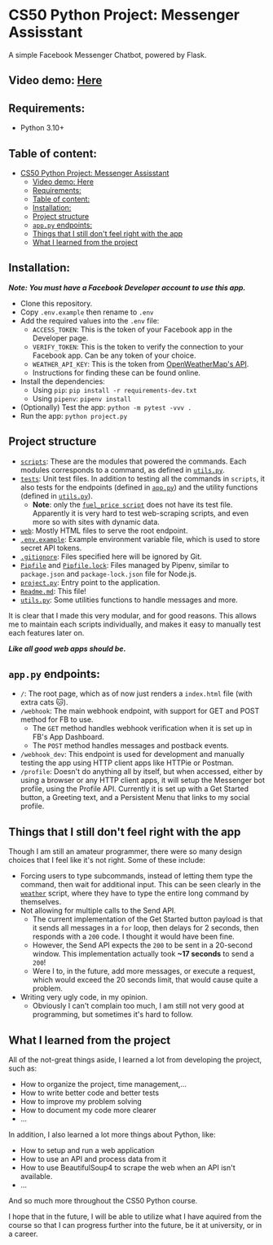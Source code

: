 # CS50 Python Project: Messenger Assisstant
A simple Facebook Messenger Chatbot, powered by Flask.
## Video demo: [Here]()

## Requirements: 
- Python 3.10+
## Table of content:
- [CS50 Python Project: Messenger Assisstant](#cs50-python-project-messenger-assisstant)
  - [Video demo: Here](#video-demo-here)
  - [Requirements:](#requirements)
  - [Table of content:](#table-of-content)
  - [Installation:](#installation)
  - [Project structure](#project-structure)
  - [`app.py` endpoints:](#apppy-endpoints)
  - [Things that I still don't feel right with the app](#things-that-i-still-dont-feel-right-with-the-app)
  - [What I learned from the project](#what-i-learned-from-the-project)

## Installation:
***Note: You must have a Facebook Developer account to use this app.***
- Clone this repository.
- Copy `.env.example` then rename to `.env`
- Add the required values into the `.env` file:
  - `ACCESS_TOKEN`: This is the token of your Facebook app in the Developer page.
  - `VERIFY_TOKEN`: This is the token to verify the connection to your Facebook app. Can be any token of your choice.
  - `WEATHER_API_KEY`: This is the token from [OpenWeatherMap's API](https://openweathermap.org/api). 
  - Instructions for finding these can be found online.
- Install the dependencies:
  - Using `pip`: `pip install -r requirements-dev.txt`
  - Using `pipenv`: `pipenv install` 
- (Optionally) Test the app: `python -m pytest -vvv .`
- Run the app: `python project.py`


## Project structure
- [`scripts`](./scripts/): These are the modules that powered the commands. Each modules corresponds to a command, as defined in [`utils.py`](./utils.py). 
- [`tests`](./tests/): Unit test files. In addition to testing all the commands in `scripts`, it also tests for the endpoints (defined in [`app.py`](app.py)) and the utility functions (defined in [`utils.py`](utils.py)).
  - **Note**: only the [`fuel_price script`](./scripts/fuel_price.py) does not have its test file. Apparently it is very hard to test web-scraping scripts, and even more so with sites with dynamic data.
- [`web`](./web/): Mostly HTML files to serve the root endpoint. 
- [`.env.example`](./.env.example): Example environment variable file, which is used to store secret API tokens.
- [`.gitignore`](./.gitignore): Files specified here will be ignored by Git.
- [`Pipfile`](./Pipfile) and [`Pipfile.lock`](./Pipfile.lock): Files managed by Pipenv, similar to `package.json` and `package-lock.json` file for Node.js.
- [`project.py`](./project.py): Entry point to the application.
- [`Readme.md`](./README.md): This file!
- [`utils.py`](./utils.py): Some utilities functions to handle messages and more.

It is clear that I made this very modular, and for good reasons. This allows me to maintain each scripts individually, and makes it easy to manually test each features later on.

***Like all good web apps should be.***

## `app.py` endpoints:
- `/`: The root page, which as of now just renders a `index.html` file (with extra cats 🐱).
- `/webhook`: The main webhook endpoint, with support for GET and POST method for FB to use.
  - The `GET` method handles webhook verification when it is set up in FB's App Dashboard.
  - The `POST` method handles messages and postback events.
- `/webhook_dev`: This endpoint is used for development and manually testing the app using HTTP client apps like HTTPie or Postman.
- `/profile`: Doesn't do anything all by itself, but when accessed, either by using a browser or any HTTP client apps, it will setup the Messenger bot profile, using the Profile API.
Currently it is set up with a Get Started button, a Greeting text, and a Persistent Menu that links to my social profile.

## Things that I still don't feel right with the app
Though I am still an amateur programmer, there were so many design choices that I feel like it's not right. 
Some of these include:

- Forcing users to type subcommands, instead of letting them type the command, then wait for additional input. This can be seen clearly in the [`weather`](./scripts/weather.py) script, where they have to type the entire long command by themselves.
- Not allowing for multiple calls to the Send API. 
  - The current implementation of the Get Started button payload is that it sends all messages in a `for` loop, then delays for 2 seconds, then responds with a `200` code. I thought it would have been fine.
  - However, the Send API expects the `200` to be sent in a 20-second window. This implementation actually took **~17 seconds** to send a `200`! 
  - Were I to, in the future, add more messages, or execute a request, which would exceed the 20 seconds limit, that would cause quite a problem.
- Writing very ugly code, in my opinion. 
  - Obviously I can't complain too much, I am still not very good at programming, but sometimes it's hard to follow.

## What I learned from the project
All of the not-great things aside, I learned a lot from developing the project, such as:
- How to organize the project, time management,...
- How to write better code and better tests
- How to improve my problem solving
- How to document my code more clearer
- ...
  
In addition, I also learned a lot more things about Python, like:
- How to setup and run a web application
- How to use an API and process data from it
- How to use BeautifulSoup4 to scrape the web when an API isn't available.
- ...

And so much more throughout the CS50 Python course. 

I hope that in the future, I will be able to utilize what I have aquired from the course so that I can progress further into the future, be it at university, or in a career.
